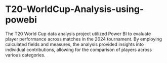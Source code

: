 # T20-WorldCup-Analysis-using-powebi
The T20 World Cup data analysis project utilized Power BI to evaluate player performance across matches in the 2024 tournament. By employing calculated fields and measures, the analysis provided insights into individual contributions, allowing for the comparison of players across various categories.
